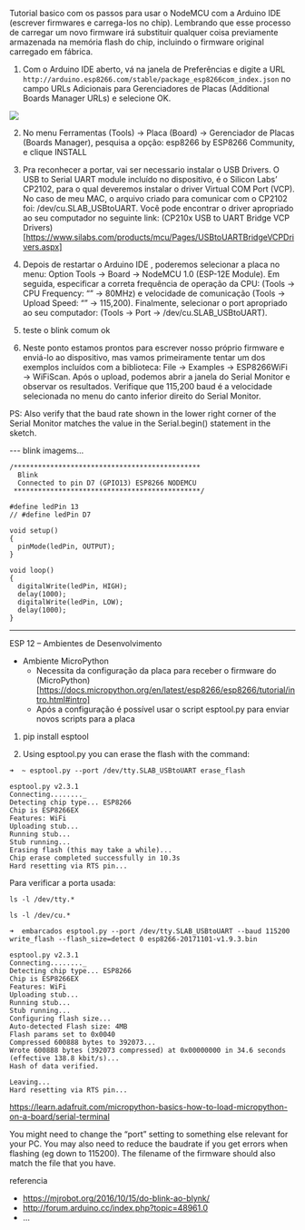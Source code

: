 Tutorial basico com os passos para usar o NodeMCU com a Arduino IDE (escrever firmwares e carrega-los no chip). Lembrando que esse processo de carregar um novo firmware irá substituir qualquer coisa previamente armazenada na memória flash do chip, incluindo o firmware original carregado em fábrica. 

1. Com o Arduino IDE aberto, vá na janela de Preferências e digite a URL `http://arduino.esp8266.com/stable/package_esp8266com_index.json` no campo URLs Adicionais para Gerenciadores de Placas (Additional Boards Manager URLs) e selecione OK.

<img src="public/nodemcu/01.png" />

2. No menu Ferramentas (Tools) → Placa (Board) → Gerenciador de Placas (Boards Manager), pesquisa a opção: esp8266 by ESP8266 Community, e clique INSTALL

3. Pra reconhecer a portar, vai ser necessario instalar o USB Drivers. O USB to Serial UART module incluído no dispositivo, é o  Silicon Labs’ CP2102, para o qual deveremos instalar o driver Virtual COM Port (VCP). No caso de meu MAC, o arquivo criado para comunicar com o CP2102 foi:  /dev/cu.SLAB_USBtoUART. Você pode encontrar o driver apropriado ao seu computador no seguinte link: (CP210x USB to UART Bridge VCP Drivers)[https://www.silabs.com/products/mcu/Pages/USBtoUARTBridgeVCPDrivers.aspx]

4. Depois de restartar o Arduino IDE , poderemos selecionar a placa no menu: Option Tools → Board → NodeMCU 1.0 (ESP-12E Module). Em seguida, especificar a correta frequência de operação da CPU: (Tools → CPU Frequency: “” → 80MHz) e velocidade de comunicação (Tools → Upload Speed: “” → 115,200). Finalmente, selecionar o port apropriado ao seu computador: (Tools → Port → /dev/cu.SLAB_USBtoUART).

5. teste o blink comum ok

6. Neste ponto estamos prontos para escrever nosso próprio firmware e enviá-lo ao dispositivo, mas vamos primeiramente tentar um dos exemplos incluídos com a biblioteca: File → Examples → ESP8266WiFi → WiFiScan. Após o upload, podemos abrir a janela do Serial Monitor e observar os resultados. Verifique que 115,200 baud é a velocidade selecionada no menu do canto inferior direito do Serial Monitor.

PS: Also verify that the baud rate shown in the lower right corner of the Serial Monitor matches the value in the Serial.begin() statement in the sketch.


--- blink
imagems...

```
/**********************************************
  Blink
  Connected to pin D7 (GPIO13) ESP8266 NODEMCU
 **********************************************/

#define ledPin 13
// #define ledPin D7

void setup() 
{
  pinMode(ledPin, OUTPUT);
}

void loop() 
{
  digitalWrite(ledPin, HIGH);   
  delay(1000);              
  digitalWrite(ledPin, LOW);    
  delay(1000);             
}
```


-----


ESP 12 – Ambientes de Desenvolvimento

- Ambiente MicroPython
  - Necessita da configuração da placa para receber o firmware do (MicroPython)[https://docs.micropython.org/en/latest/esp8266/esp8266/tutorial/intro.html#intro]
  - Após a configuração é possível usar o script esptool.py para enviar novos scripts para a placa

1. pip install esptool

2. Using esptool.py you can erase the flash with the command:
```
➜  ~ esptool.py --port /dev/tty.SLAB_USBtoUART erase_flash

esptool.py v2.3.1
Connecting........_
Detecting chip type... ESP8266
Chip is ESP8266EX
Features: WiFi
Uploading stub...
Running stub...
Stub running...
Erasing flash (this may take a while)...
Chip erase completed successfully in 10.3s
Hard resetting via RTS pin...
```

Para verificar a porta usada:

    ls -l /dev/tty.*

    ls -l /dev/cu.*


```
➜  embarcados esptool.py --port /dev/tty.SLAB_USBtoUART --baud 115200 write_flash --flash_size=detect 0 esp8266-20171101-v1.9.3.bin

esptool.py v2.3.1
Connecting........_
Detecting chip type... ESP8266
Chip is ESP8266EX
Features: WiFi
Uploading stub...
Running stub...
Stub running...
Configuring flash size...
Auto-detected Flash size: 4MB
Flash params set to 0x0040
Compressed 600888 bytes to 392073...
Wrote 600888 bytes (392073 compressed) at 0x00000000 in 34.6 seconds (effective 138.8 kbit/s)...
Hash of data verified.

Leaving...
Hard resetting via RTS pin...
```

https://learn.adafruit.com/micropython-basics-how-to-load-micropython-on-a-board/serial-terminal

You might need to change the “port” setting to something else relevant for your PC. You may also need to reduce the baudrate if you get errors when flashing (eg down to 115200). The filename of the firmware should also match the file that you have.



referencia

- https://mjrobot.org/2016/10/15/do-blink-ao-blynk/
- http://forum.arduino.cc/index.php?topic=48961.0
- ...
